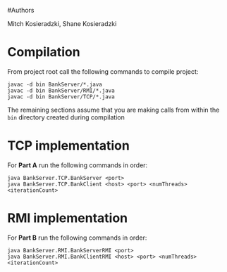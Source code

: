 #Authors

Mitch Kosieradzki, Shane Kosieradzki

# Compilation

From project root call the following commands to compile project:

    javac -d bin BankServer/*.java
    javac -d bin BankServer/RMI/*.java
    javac -d bin BankServer/TCP/*.java

The remaining sections assume that you are making calls from within the `bin` directory created during compilation

# TCP implementation

For **Part A** run the following commands in order:

    java BankServer.TCP.BankServer <port>
    java BankServer.TCP.BankClient <host> <port> <numThreads> <iterationCount>


# RMI implementation

For **Part B** run the following commands in order:

    java BankServer.RMI.BankServerRMI <port>
    java BankServer.RMI.BankClientRMI <host> <port> <numThreads> <iterationCount>

